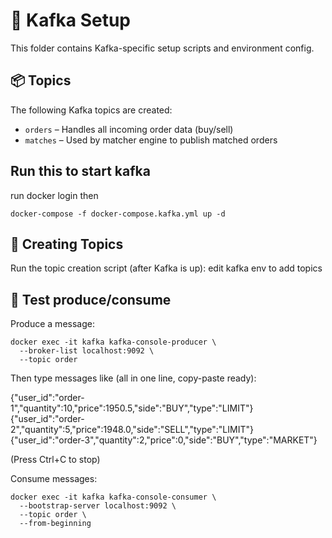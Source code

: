 # 🧩 Kafka Setup

This folder contains Kafka-specific setup scripts and environment config.

## 📦 Topics

The following Kafka topics are created:

- `orders` – Handles all incoming order data (buy/sell)
- `matches` – Used by matcher engine to publish matched orders

## Run this to start kafka

run
docker login
then

```shell
docker-compose -f docker-compose.kafka.yml up -d
```

## 🚀 Creating Topics

Run the topic creation script (after Kafka is up):
edit kafka env to add topics

## 🧪 Test produce/consume

Produce a message:

```shell
docker exec -it kafka kafka-console-producer \
  --broker-list localhost:9092 \
  --topic order
```

Then type messages like (all in one line, copy-paste ready):

{"user_id":"order-1","quantity":10,"price":1950.5,"side":"BUY","type":"LIMIT"}
{"user_id":"order-2","quantity":5,"price":1948.0,"side":"SELL","type":"LIMIT"}
{"user_id":"order-3","quantity":2,"price":0,"side":"BUY","type":"MARKET"}

(Press Ctrl+C to stop)

Consume messages:

```shell
docker exec -it kafka kafka-console-consumer \
  --bootstrap-server localhost:9092 \
  --topic order \
  --from-beginning
```

